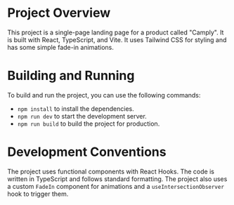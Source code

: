# Project Overview

This project is a single-page landing page for a product called "Camply". It is built with React, TypeScript, and Vite. It uses Tailwind CSS for styling and has some simple fade-in animations.

# Building and Running

To build and run the project, you can use the following commands:

* `npm install` to install the dependencies.
* `npm run dev` to start the development server.
* `npm run build` to build the project for production.

# Development Conventions

The project uses functional components with React Hooks. The code is written in TypeScript and follows standard formatting. The project also uses a custom `FadeIn` component for animations and a `useIntersectionObserver` hook to trigger them.